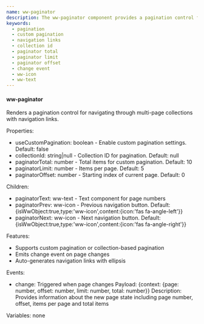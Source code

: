 ```yaml
---
name: ww-paginator
description: The ww-paginator component provides a pagination control for navigating through multi-page collections, featuring customizable settings, navigation links, and event emission on page changes.
keywords:
  - pagination
  - custom pagination
  - navigation links
  - collection id
  - paginator total
  - paginator limit
  - paginator offset
  - change event
  - ww-icon
  - ww-text
---
```


#### ww-paginator

Renders a pagination control for navigating through multi-page collections with navigation links.

Properties:
- useCustomPagination: boolean - Enable custom pagination settings. Default: false
- collectionId: string|null - Collection ID for pagination. Default: null
- paginatorTotal: number - Total items for custom pagination. Default: 10
- paginatorLimit: number - Items per page. Default: 5
- paginatorOffset: number - Starting index of current page. Default: 0

Children:
- paginatorText: ww-text - Text component for page numbers
- paginatorPrev: ww-icon - Previous navigation button. Default: {isWwObject:true,type:'ww-icon',content:{icon:'fas fa-angle-left'}}
- paginatorNext: ww-icon - Next navigation button. Default: {isWwObject:true,type:'ww-icon',content:{icon:'fas fa-angle-right'}}

Features:
- Supports custom pagination or collection-based pagination
- Emits change event on page changes
- Auto-generates navigation links with ellipsis

Events:
- change: Triggered when page changes
  Payload: {context: {page: number, offset: number, limit: number, total: number}}
  Description: Provides information about the new page state including page number, offset, items per page and total items

Variables: none
